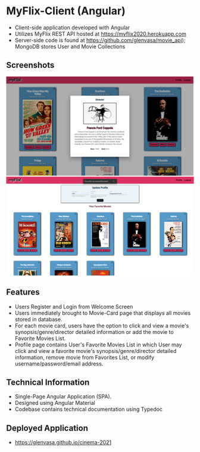 # MyFlix-Client (Angular)

- Client-side application developed with Angular
- Utilizes MyFlix REST API hosted at https://myflix2020.herokuapp.com 
- Server-side code is found at https://github.com/glenvasa/movie_api); MongoDB stores User and Movie Collections

## Screenshots

<img src="src/assets/Director-Modal.png">
<img src="src/assets/Profile-Modal.png">

## Features

- Users Register and Login from Welcome Screen
- Users immediately brought to Movie-Card page that displays all movies stored in database.
- For each movie card, users have the option to click and view a movie's synopsis/genre/director detailed information or add the movie to Favorite Movies List. 
- Profile page contains User's Favorite Movies List in which User may click and view a favorite movie's synopsis/genre/director detailed information, remove movie from Favorites List, or modify username/password/email address.


## Technical Information

- Single-Page Angular Application (SPA).
- Designed using Angular Material
- Codebase contains technical documentation using Typedoc

## Deployed Application

- https://glenvasa.github.io/cinema-2021
